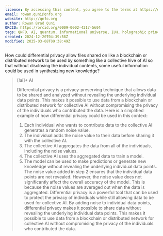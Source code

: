 ```yaml
---
license: By accessing this content, you agree to the terms at https://qnfo.org/LICENSE
email: rowan.quni@qnfo.org
website: http://qnfo.org
author: Rowan Brad Quni
ORCID: https://orcid.org/0009-0002-4317-5604
tags: QNFO, AI, quantum, informational universe, IUH, holographic principle
created: 2024-12-20T04:39:58Z
modified: 2025-03-08T09:38:49Z
---
```


How could differential privacy allow files shared on like a blockchain or distributed network to be used by something like a collective hive of AI so that without disclosing the individual contents, some useful information could be used in synthesizing new knowledge?

> [!ai]+ AI
>
> Differential privacy is a privacy-preserving technique that allows data to be shared and analyzed without revealing the underlying individual data points. This makes it possible to use data from a blockchain or distributed network for collective AI without compromising the privacy of the individuals who contributed the data.
> Here is a simplified example of how differential privacy could be used in this context:
> 1. Each individual who wants to contribute data to the collective AI generates a random noise value.
> 2. The individual adds the noise value to their data before sharing it with the collective AI.
> 3. The collective AI aggregates the data from all of the individuals, including the noise values.
> 4. The collective AI uses the aggregated data to train a model.
> 5. The model can be used to make predictions or generate new knowledge without revealing the underlying individual data points.
> The noise value added in step 2 ensures that the individual data points are not revealed. However, the noise value does not significantly affect the overall accuracy of the model. This is because the noise values are averaged out when the data is aggregated.
> Differential privacy is a powerful tool that can be used to protect the privacy of individuals while still allowing data to be used for collective AI. By adding noise to individual data points, differential privacy makes it possible to share data without revealing the underlying individual data points. This makes it possible to use data from a blockchain or distributed network for collective AI without compromising the privacy of the individuals who contributed the data.
